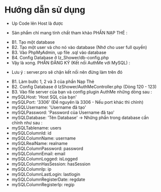 # Hướng dẫn sử dụng
- Up Code lên Host là được
* Sản phẩm chỉ mang tính chất tham khảo
PHẦN NẠP THẺ :
- B1. Tạo một database
- B2. Tạo một user và cho nó vào database (Nhớ cho user full quyền)
- B3. Vào PhpMyAdmin, up file .sql vào database
- B4. Config Database ở Iz_Shower/db-config.php
- Vậy là xong.
PHẦN ĐĂNG KÝ (Kết nối AuthMe với MySQL) :
* Lưu ý : server.pro sẽ chặn kết nối nên đừng làm trên đó
- B1. Làm bước 1, 2 và 3 của phần Nạp Thẻ
- B2. Config Database ở IzShower/AuthMeController.php (Dòng 120 - 123)
- B3. Vào file server của bạn và config plugin AuthMe những dòng sau :
- mySQLHost: 'Host SQL của bạn'
- mySQLPort: '3306' (Để nguyên là 3306 - Nếu port khác thì chỉnh)
- mySQLUsername: 'Username đã tạo'
- mySQLPassword: 'Password của Username đã tạo'
- mySQLDatabase: 'Tên Database'
-> Những phần trong database cần chỉnh như sau :
- mySQLTablename: users
- mySQLColumnId: id
- mySQLColumnName: username
- mySQLRealName: realname
- mySQLColumnPassword: password
- mySQLColumnEmail: email
- mySQLColumnLogged: isLogged
- mySQLColumnHasSession: hasSession
- mySQLColumnIp: ip
- mySQLColumnLastLogin: lastlogin
- mySQLColumnRegisterDate: regdate
- mySQLColumnRegisterIp: regip
